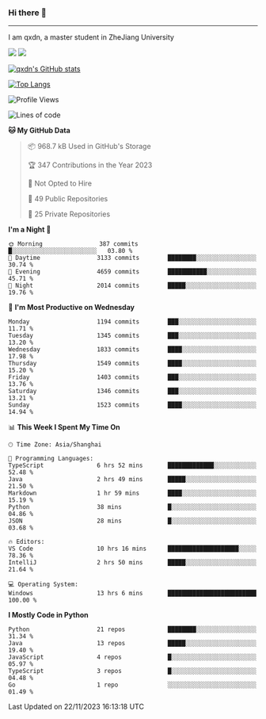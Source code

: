 ### Hi there 👋
---

I am qxdn, a master student in ZheJiang University

[![](https://img.shields.io/badge/blog-qxdn-brightgreen?style=for-the-badge&logo=hexo)](https://qianxu.run) [![](https://img.shields.io/badge/bilibili-qxdn-ff69b4?style=for-the-badge&logo=Bilibili)](https://space.bilibili.com/11674667)


[![qxdn's GitHub stats](https://github-readme-stats.vercel.app/api?username=qxdn&count_private=true&show_icons=true)](https://github.com/qxdn)

[![Top Langs](https://github-readme-stats.vercel.app/api/top-langs/?username=qxdn&layout=compact)](https://github.com/qxdn)

<!--START_SECTION:waka-->
![Profile Views](http://img.shields.io/badge/Profile%20Views-14-blue)

![Lines of code](https://img.shields.io/badge/From%20Hello%20World%20I%27ve%20Written-10.9%20million%20lines%20of%20code-blue)

**🐱 My GitHub Data** 

> 📦 968.7 kB Used in GitHub's Storage 
 > 
> 🏆 347 Contributions in the Year 2023
 > 
> 🚫 Not Opted to Hire
 > 
> 📜 49 Public Repositories 
 > 
> 🔑 25 Private Repositories 
 > 
**I'm a Night 🦉** 

```text
🌞 Morning                387 commits         █░░░░░░░░░░░░░░░░░░░░░░░░   03.80 % 
🌆 Daytime                3133 commits        ████████░░░░░░░░░░░░░░░░░   30.74 % 
🌃 Evening                4659 commits        ███████████░░░░░░░░░░░░░░   45.71 % 
🌙 Night                  2014 commits        █████░░░░░░░░░░░░░░░░░░░░   19.76 % 
```
📅 **I'm Most Productive on Wednesday** 

```text
Monday                   1194 commits        ███░░░░░░░░░░░░░░░░░░░░░░   11.71 % 
Tuesday                  1345 commits        ███░░░░░░░░░░░░░░░░░░░░░░   13.20 % 
Wednesday                1833 commits        ████░░░░░░░░░░░░░░░░░░░░░   17.98 % 
Thursday                 1549 commits        ████░░░░░░░░░░░░░░░░░░░░░   15.20 % 
Friday                   1403 commits        ███░░░░░░░░░░░░░░░░░░░░░░   13.76 % 
Saturday                 1346 commits        ███░░░░░░░░░░░░░░░░░░░░░░   13.21 % 
Sunday                   1523 commits        ████░░░░░░░░░░░░░░░░░░░░░   14.94 % 
```


📊 **This Week I Spent My Time On** 

```text
🕑︎ Time Zone: Asia/Shanghai

💬 Programming Languages: 
TypeScript               6 hrs 52 mins       █████████████░░░░░░░░░░░░   52.48 % 
Java                     2 hrs 49 mins       █████░░░░░░░░░░░░░░░░░░░░   21.50 % 
Markdown                 1 hr 59 mins        ████░░░░░░░░░░░░░░░░░░░░░   15.19 % 
Python                   38 mins             █░░░░░░░░░░░░░░░░░░░░░░░░   04.86 % 
JSON                     28 mins             █░░░░░░░░░░░░░░░░░░░░░░░░   03.68 % 

🔥 Editors: 
VS Code                  10 hrs 16 mins      ████████████████████░░░░░   78.36 % 
IntelliJ                 2 hrs 50 mins       █████░░░░░░░░░░░░░░░░░░░░   21.64 % 

💻 Operating System: 
Windows                  13 hrs 6 mins       █████████████████████████   100.00 % 
```

**I Mostly Code in Python** 

```text
Python                   21 repos            ████████░░░░░░░░░░░░░░░░░   31.34 % 
Java                     13 repos            █████░░░░░░░░░░░░░░░░░░░░   19.40 % 
JavaScript               4 repos             █░░░░░░░░░░░░░░░░░░░░░░░░   05.97 % 
TypeScript               3 repos             █░░░░░░░░░░░░░░░░░░░░░░░░   04.48 % 
Go                       1 repo              ░░░░░░░░░░░░░░░░░░░░░░░░░   01.49 % 
```




 Last Updated on 22/11/2023 16:13:18 UTC
<!--END_SECTION:waka-->

<!--
**qxdn/qxdn** is a ✨ _special_ ✨ repository because its `README.md` (this file) appears on your GitHub profile.

Here are some ideas to get you started:

- 🔭 I’m currently working on ...
- 🌱 I’m currently learning ...
- 👯 I’m looking to collaborate on ...
- 🤔 I’m looking for help with ...
- 💬 Ask me about ...
- 📫 How to reach me: ...
- 😄 Pronouns: ...
- ⚡ Fun fact: ...
-->
